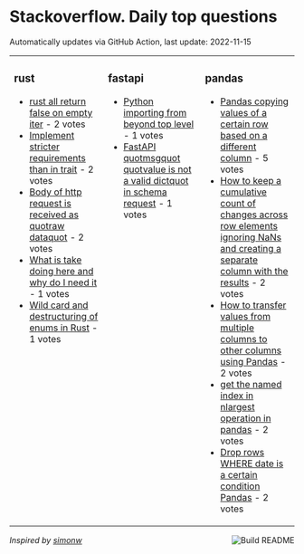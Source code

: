 # Stackoverflow. Daily top questions 

Automatically updates via GitHub Action, last update: <!-- date starts -->2022-11-15<!-- date ends -->


<table><tr><td valign="top" width="33%">

### rust
<!-- rust starts -->
* [rust  all  return false on empty iter](https://stackoverflow.com/questions/74427396/rust-all-return-false-on-empty-iter) - 2 votes
* [Implement stricter requirements than in trait](https://stackoverflow.com/questions/74449099/implement-stricter-requirements-than-in-trait) - 2 votes
* [Body of http request is received as quotraw dataquot](https://stackoverflow.com/questions/74436552/body-of-http-request-is-received-as-raw-data) - 2 votes
* [What is take doing here and why do I need it](https://stackoverflow.com/questions/74447816/what-is-take-doing-here-and-why-do-i-need-it) - 1 votes
* [Wild card and destructuring of enums in Rust](https://stackoverflow.com/questions/74447526/wild-card-and-destructuring-of-enums-in-rust) - 1 votes
<!-- rust ends -->
</td><td valign="top" width="34%">


### fastapi
<!-- fastapi starts -->
* [Python importing from beyond top level](https://stackoverflow.com/questions/74430146/python-importing-from-beyond-top-level) - 1 votes
* [FastAPI  quotmsgquot quotvalue is not a valid dictquot in schema request](https://stackoverflow.com/questions/74426590/fastapi-msg-value-is-not-a-valid-dict-in-schema-request) - 1 votes
<!-- fastapi ends -->
</td><td valign="top" width="34%">


### pandas
<!-- pandas starts -->
* [Pandas copying values of a certain row based on a different column](https://stackoverflow.com/questions/74439252/pandas-copying-values-of-a-certain-row-based-on-a-different-column) - 5 votes
* [How to keep a cumulative count of changes across row elements ignoring NaNs and creating a separate column with the results](https://stackoverflow.com/questions/74450526/how-to-keep-a-cumulative-count-of-changes-across-row-elements-ignoring-nans-an) - 2 votes
* [How to transfer values from multiple columns to other columns using Pandas](https://stackoverflow.com/questions/74441383/how-to-transfer-values-from-multiple-columns-to-other-columns-using-pandas) - 2 votes
* [get the named index in nlargest operation in pandas](https://stackoverflow.com/questions/74440466/get-the-named-index-in-nlargest-operation-in-pandas) - 2 votes
* [Drop rows WHERE date is a certain condition Pandas](https://stackoverflow.com/questions/74438906/drop-rows-where-date-is-a-certain-condition-pandas) - 2 votes
<!-- pandas ends -->
</td></tr></table>

<a href="https://github.com/hp0404/hp0404/actions"><img src="https://github.com/hp0404/hp0404/workflows/Build%20README/badge.svg" align="right" alt="Build README"></a> <p>*Inspired by  [simonw](https://github.com/simonw/simonw)*</p>
